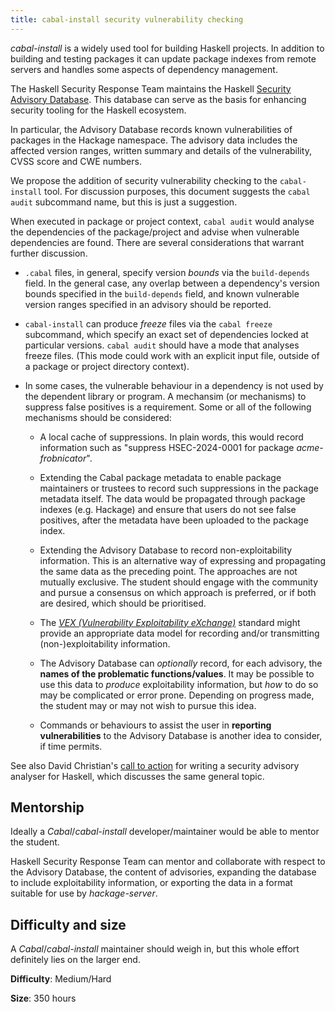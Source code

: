 ```yaml
---
title: cabal-install security vulnerability checking
---
```


*cabal-install* is a widely used tool for building Haskell projects.
In addition to building and testing packages it can update package
indexes from remote servers and handles some aspects of dependency
management.

The Haskell Security Response Team maintains the Haskell [Security
Advisory Database][advisory-db].  This database can serve as the
basis for enhancing security tooling for the Haskell ecosystem.

In particular, the Advisory Database records known vulnerabilities
of packages in the Hackage namespace.  The advisory data includes
the affected version ranges, written summary and details of the
vulnerability, CVSS score and CWE numbers.

We propose the addition of security vulnerability checking to the
`cabal-install` tool.  For discussion purposes, this document
suggests the `cabal audit` subcommand name, but this is just a
suggestion.

When executed in package or project context, `cabal audit` would
analyse the dependencies of the package/project and advise when
vulnerable dependencies are found.  There are several considerations
that warrant further discussion.

- `.cabal` files, in general, specify version *bounds* via the
  `build-depends` field.  In the general case, any overlap between a
  dependency's version bounds specified in the `build-depends`
  field, and known vulnerable version ranges specified in an
  advisory should be reported.

- `cabal-install` can produce *freeze* files via the `cabal freeze`
  subcommand, which specify an exact set of dependencies locked at
  particular versions.  `cabal audit` should have a mode that
  analyses freeze files.  (This mode could work with an explicit
  input file, outside of a package or project directory context).

- In some cases, the vulnerable behaviour in a dependency is not
  used by the dependent library or program.  A mechansim (or
  mechanisms) to suppress false positives is a requirement.  Some or
  all of the following mechanisms should be considered:

  - A local cache of suppressions.  In plain words, this would
    record information such as "suppress HSEC-2024-0001 for package
    *acme-frobnicator*".

  - Extending the Cabal package metadata to enable package
    maintainers or trustees to record such suppressions in the
    package metadata itself.  The data would be propagated through
    package indexes (e.g. Hackage) and ensure that users do not see
    false positives, after the metadata have been uploaded to the
    package index.

  - Extending the Advisory Database to record non-exploitability
    information.  This is an alternative way of expressing and
    propagating the same data as the preceding point.  The
    approaches are not mutually exclusive.  The student should
    engage with the community and pursue a consensus on which
    approach is preferred, or if both are desired, which should be
    prioritised.

  - The [*VEX (Vulnerability Exploitability eXchange)*][VEX]
    standard might provide an appropriate data model for recording
    and/or transmitting (non-)exploitability information.

  - The Advisory Database can *optionally* record, for each
    advisory, the **names of the problematic functions/values**.  It
    may be possible to use this data to *produce* exploitability
    information, but *how* to do so may be complicated or error
    prone.  Depending on progress made, the student may or may not
    wish to pursue this idea.

  - Commands or behaviours to assist the user in **reporting
    vulnerabilities** to the Advisory Database is another idea to
    consider, if time permits.

See also David Christian's [call to action][] for writing a security
advisory analyser for Haskell, which discusses the same general
topic.

[advisory-db]: https://github.com/haskell/security-advisories
[VEX]: https://www.cisa.gov/resources-tools/resources/minimum-requirements-vulnerability-exploitability-exchange-vex
[call to action]: https://discourse.haskell.org/t/would-you-like-to-write-a-security-advisory-analyzer/7638


## Mentorship

Ideally a *Cabal*/*cabal-install* developer/maintainer would be able
to mentor the student.

Haskell Security Response Team can mentor and collaborate with
respect to the Advisory Database, the content of advisories,
expanding the database to include exploitability information, or
exporting the data in a format suitable for use by *hackage-server*.

## Difficulty and size

A *Cabal*/*cabal-install* maintainer should weigh in, but this whole
effort definitely lies on the larger end.

**Difficulty**: Medium/Hard

**Size**: 350 hours
